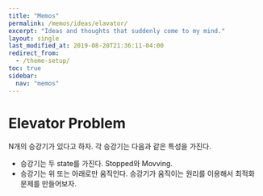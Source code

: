 ```yaml
---
title: "Memos"
permalink: /memos/ideas/elavator/
excerpt: "Ideas and thoughts that suddenly come to my mind."
layout: single
last_modified_at: 2019-08-20T21:36:11-04:00
redirect_from:
  - /theme-setup/
toc: true
sidebar:
  nav: "memos"
---
```

# Elevator Problem
N개의 승강기가 있다고 하자. 각 승강기는 다음과 같은 특성을 가진다.
 * 승강기는 두 state를 가진다. Stopped와 Movving.
 * 승강기는 위 또는 아래로만 움직인다.
승강기가 움직이는 원리를 이용해서 최적화 문제를 만들어보자.
